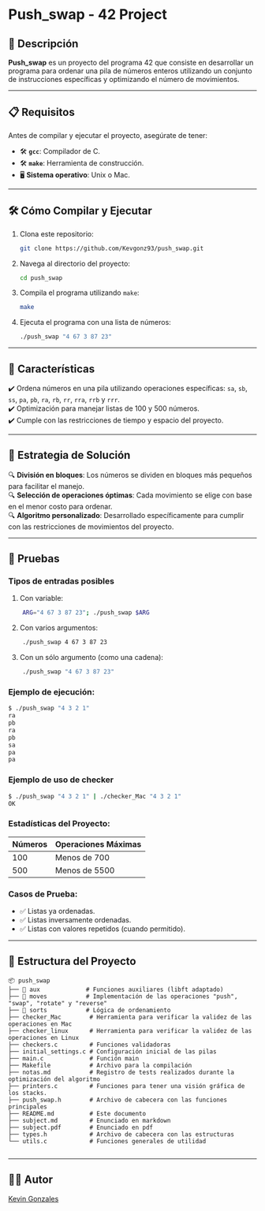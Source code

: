 # Push_swap - 42 Project

## 📜 Descripción

**Push_swap** es un proyecto del programa 42 que consiste en desarrollar un programa para ordenar una pila de números enteros utilizando un conjunto de instrucciones específicas y optimizando el número de movimientos.

---

## 📋 Requisitos

Antes de compilar y ejecutar el proyecto, asegúrate de tener:

- 🛠️ **`gcc`**: Compilador de C.
- 🛠️ **`make`**: Herramienta de construcción.
- 🖥️ **Sistema operativo**: Unix o Mac.

---

## 🛠️ Cómo Compilar y Ejecutar

1. Clona este repositorio:
   ```bash
   git clone https://github.com/Kevgonz93/push_swap.git
   ```

2. Navega al directorio del proyecto:
   ```bash
   cd push_swap
   ```   

3. Compila el programa utilizando `make`:
   ```bash
   make
   ```

4. Ejecuta el programa con una lista de números:
   ```bash
   ./push_swap "4 67 3 87 23"
   ```

---

## 🚀 Características

✔️ Ordena números en una pila utilizando operaciones específicas: `sa`, `sb`, `ss`, `pa`, `pb`, `ra`, `rb`, `rr`, `rra`, `rrb` y `rrr`.<br>
✔️ Optimización para manejar listas de 100 y 500 números.<br>
✔️ Cumple con las restricciones de tiempo y espacio del proyecto.

---

## 🧠 Estrategia de Solución

🔍 **División en bloques**: Los números se dividen en bloques más pequeños para facilitar el manejo.<br>
🔍 **Selección de operaciones óptimas**: Cada movimiento se elige con base en el menor costo para ordenar.<br>
🔍 **Algoritmo personalizado**: Desarrollado específicamente para cumplir con las restricciones de movimientos del proyecto.

---

## 🧪 Pruebas

### Tipos de entradas posibles

1. Con variable:
```bash
    ARG="4 67 3 87 23"; ./push_swap $ARG
```
2. Con varios argumentos:
```bash
    ./push_swap 4 67 3 87 23
```
3. Con un sólo argumento (como una cadena):
```bash
    ./push_swap "4 67 3 87 23"
```


### Ejemplo de ejecución:
```bash
$ ./push_swap "4 3 2 1"
ra
pb
ra
pb
sa
pa
pa
```

### Ejemplo de uso de checker
```bash
$ ./push_swap "4 3 2 1" | ./checker_Mac "4 3 2 1"
OK
```

### Estadísticas del Proyecto:
| Números | Operaciones Máximas |
|---------|---------------------|
| 100     | Menos de 700        |
| 500     | Menos de 5500       |

### Casos de Prueba:
- ✅ Listas ya ordenadas.
- ✅ Listas inversamente ordenadas.
- ✅ Listas con valores repetidos (cuando permitido).

---

## 📂 Estructura del Proyecto
```
📦 push_swap
├── 📂 aux             # Funciones auxiliares (libft adaptado)
├── 📂 moves           # Implementación de las operaciones "push", "swap", "rotate" y "reverse"
├── 📂 sorts           # Lógica de ordenamiento
├── checker_Mac        # Herramienta para verificar la validez de las operaciones en Mac
├── checker_linux      # Herramienta para verificar la validez de las operaciones en Linux
├── checkers.c         # Funciones validadoras
├── initial_settings.c # Configuración inicial de las pilas
├── main.c             # Función main
├── Makefile           # Archivo para la compilación
├── notas.md           # Registro de tests realizados durante la optimización del algoritmo
├── printers.c         # Funciones para tener una visión gráfica de los stacks.
├── push_swap.h        # Archivo de cabecera con las funciones principales
├── README.md          # Este documento
├── subject.md         # Enunciado en markdown
├── subject.pdf        # Enunciado en pdf
├── types.h            # Archivo de cabecera con las estructuras
└── utils.c            # Funciones generales de utilidad
 
```

---

## 🧑‍💻 Autor

[Kevin Gonzales](https://github.com/Kevgonz93)
